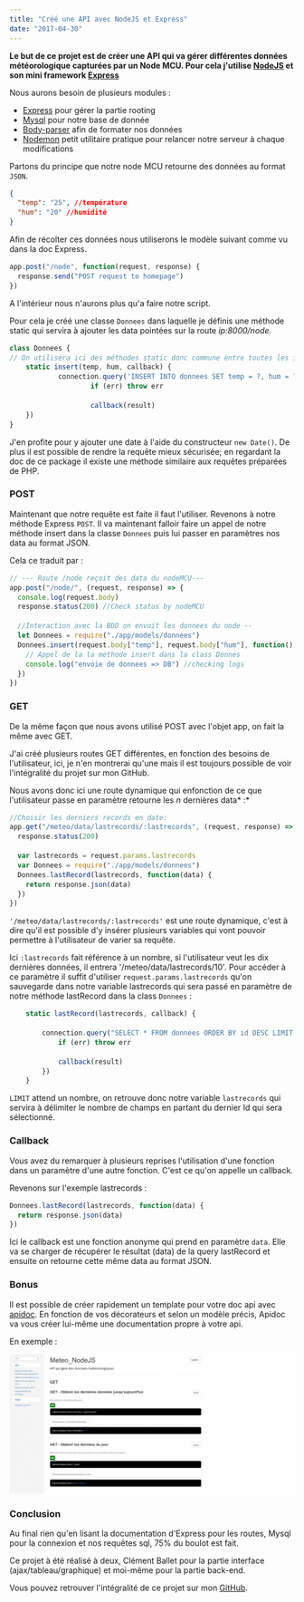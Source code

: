 ```yaml
---
title: "Créé une API avec NodeJS et Express"
date: "2017-04-30"
---
```


**Le but de ce projet est de créer une API qui va gérer différentes données météorologique capturées par un Node MCU. Pour cela j'utilise [NodeJS](https://nodejs.org/en/) et son mini framework [Express](http://expressjs.com/fr/)**

Nous aurons besoin de plusieurs modules :

* [Express](http://expressjs.com/fr/) pour gérer la partie rooting
* [Mysql](https://www.npmjs.com/package/mysql) pour notre base de donnée
* [Body-parser](https://www.npmjs.com/package/body-parser) afin de formater nos données
* [Nodemon](https://www.npmjs.com/package/nodemon) petit utilitaire pratique pour relancer notre serveur à chaque modifications

Partons du principe que notre node MCU retourne des données au format `JSON`.

```json
{
  "temp": "25", //température
  "hum": "20" //humidité
}
```

Afin de récolter ces données nous utiliserons le modèle suivant comme vu dans la doc Express.

```javascript
app.post("/node", function(request, response) {
  response.send("POST request to homepage")
})
```

A l'intérieur nous n'aurons plus qu'a faire notre script.

Pour cela je créé une classe `Donnees` dans laquelle je définis une méthode static qui servira à ajouter les data pointées sur la route _ip:8000/node._

```javascript
class Donnees {
// On utilisera ici des méthodes static donc commune entre toutes les instances de la classe "Donnees"
    static insert(temp, hum, callback) {
            connection.query('INSERT INTO donnees SET temp = ?, hum = ?, time_ = ?', [temp, hum, new Date()], (err, result) {
                    if (err) throw err

                    callback(result)
    })
}
```

J'en profite pour y ajouter une date à l'aide du constructeur `new Date()`. De plus il est possible de rendre la requête mieux sécurisée; en regardant la doc de ce package il existe une méthode similaire aux requêtes préparées de PHP.

### POST

Maintenant que notre requête est faite il faut l'utiliser. Revenons à notre méthode Express `POST`. Il va maintenant falloir faire un appel de notre méthode insert dans la classe `Donnees` puis lui passer en paramètres nos data au format JSON.

Cela ce traduit par :

```typescript
// --- Route /node reçoit des data du nodeMCU---
app.post("/node/", (request, response) => {
  console.log(request.body)
  response.status(200) //Check status by nodeMCU

  //Interaction avec la BDD on envoit les donnees du node --
  let Donnees = require("./app/models/donnees")
  Donnees.insert(request.body["temp"], request.body["hum"], function() {
    // Appel de la la méthode insert dans la class Donnes
    console.log("envoie de donnees => DB") //checking logs
  })
})
```

### GET

De la même façon que nous avons utilisé POST avec l'objet app, on fait la même avec GET.

J'ai créé plusieurs routes GET différentes, en fonction des besoins de l'utilisateur, ici, je n'en montrerai qu'une mais il est toujours possible de voir l'intégralité du projet sur mon GitHub.

Nous avons donc ici une route dynamique qui enfonction de ce que l'utilisateur passe en paramètre retourne les *n* dernières data* :*

```javascript
//Choisir les derniers records en date:
app.get("/meteo/data/lastrecords/:lastrecords", (request, response) => {
  response.status(200)

  var lastrecords = request.params.lastrecords
  var Donnees = require("./app/models/donnees")
  Donnees.lastRecord(lastrecords, function(data) {
    return response.json(data)
  })
})
```

`'/meteo/data/lastrecords/:lastrecords'` est une route dynamique, c'est à dire qu'il est possible d'y insérer plusieurs variables qui vont pouvoir permettre à l'utilisateur de varier sa requête.

Ici `:lastrecords` fait référence à un nombre, si l'utilisateur veut les dix dernières données, il entrera '/meteo/data/lastrecords/10'. Pour accéder à ce paramètre il suffit d'utiliser `request.params.lastrecords` qu'on sauvegarde dans notre variable lastrecords qui sera passé en paramètre de notre méthode lastRecord dans la class `Donnees` :

```javascript
    static lastRecord(lastrecords, callback) {

        connection.query("SELECT * FROM donnees ORDER BY id DESC LIMIT " + lastrecords +"", (err, result) => {
            if (err) throw err

            callback(result)
        })
    }
```

`LIMIT` attend un nombre, on retrouve donc notre variable `lastrecords` qui servira à délimiter le nombre de champs en partant du dernier Id qui sera sélectionné.

### Callback

Vous avez du remarquer à plusieurs reprises l'utilisation d'une fonction dans un paramètre d'une autre fonction. C'est ce qu'on appelle un callback.

Revenons sur l'exemple lastrecords :

```javascript
Donnees.lastRecord(lastrecords, function(data) {
  return response.json(data)
})
```

Ici le callback est une fonction anonyme qui prend en paramètre `data`. Elle va se charger de récupérer le résultat (data) de la query lastRecord et ensuite on retourne cette même data au format JSON.

### Bonus

Il est possible de créer rapidement un template pour votre doc api avec [apidoc](http://apidocjs.com/). En fonction de vos décorateurs et selon un modèle précis, Apidoc va vous créer lui-même une documentation propre à votre api.

En exemple :

![documentation api généré par apidoc](./scroll_doc25.gif)

### Conclusion

Au final rien qu'en lisant la documentation d'Express pour les routes, Mysql pour la connexion et nos requêtes sql, 75% du boulot est fait.

Ce projet à été réalisé à deux, Clément Ballet pour la partie interface (ajax/tableau/graphique) et moi-même pour la partie back-end.

Vous pouvez retrouver l'intégralité de ce projet sur mon [GitHub](https://github.com/kev-landry/Meteo_NodeJS).
